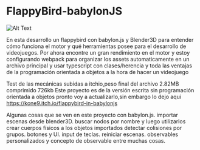 # FlappyBird-babylonJS
![Alt Text](https://media.giphy.com/media/PjP4z5IyOP0GZ9ladE/source.gif)


En esta desarrollo un flappybird con babylon.js y Blender3D para entender cómo funciona el motor y qué herramientas posee para el desarrollo de videojuegos.
Por ahora encontre un gran rendimiento en el motor y estoy configurando webpack para organizar los assets automaticamente en un archivo principal y usar typescript con clases/herencia y toda las ventajas de la programación orientada a objetos a la hora
de hacer un videojuego



Test de las mecánicas subidas a itchio,peso final del archivo 2.82MB
comprimido 726kb 
Este proyecto es de la versión escrita sin programación orientada a objetos
pronto voy a actualizarlo,sin embargo lo dejo aqui
https://kone9.itch.io/flappybird-in-babylonjs


Algunas cosas que se ven en este proyecto con babylon.js.
importar escenas desde blender3D.
buscar nodos por nombre y luego utilizarlos
crear cuerpos físicos a los objetos importados
detectar colisiones por grupos.
botones y UI.
input de teclas.
reiniciar escenas.
observables personalizados y concepto de observable
entre muchas cosas.




